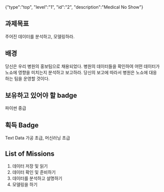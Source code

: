 {"type":"top", "level":"1", "id":"2", "description":"Medical No Show"}

## 과제목표
주어진 데이터를 분석하고, 모델링하라.
## 배경
당신은 우리 병원의 홍보팀으로 채용되었다. 병원의 데이터들을 확인하여 어떤 데이터가 노쇼에 영향을 미치는지 분석하고 보고하라. 당신의 보고에 따라서 병원은 노쇼에 대응하는 팀을 운영할 것이다.
## 보유하고 있어야 할 badge
파이썬 중급
## 획득 Badge
Text Data 가공 초급, 머신러닝 초급
## List of Missions
1. 데이터 저장 및 읽기
2. 데이터 확인 및 준비하기
3. 데이터를 분석하고 설명하기
4. 모델링을 하기
